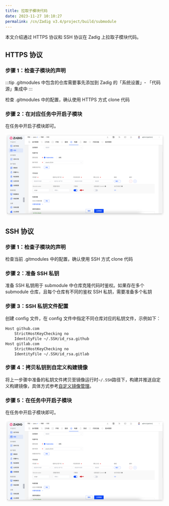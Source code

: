```yaml
---
title: 拉取子模块代码
date: 2023-11-27 10:10:27
permalink: /cn/Zadig v3.4/project/build/submodule
---
```


本文介绍通过 HTTPS 协议和 SSH 协议在 Zadig 上拉取子模块代码。

## HTTPS 协议

### 步骤 1：检查子模块的声明

:::tip
.gitmodules 中包含的仓库需要事先添加到 Zadig 的「系统设置」- 「代码源」集成中
:::

检查 .gitmodules 中的配置，确认使用 HTTPS 方式 clone 代码

### 步骤 2：在对应任务中开启子模块

在任务中开启子模块即可。

![开启子模块](../../../_images/enable_submodule.png)

## SSH 协议

### 步骤 1：检查子模块的声明

检查当前 .gitmodules 中的配置，确认使用 SSH 方式 clone 代码

### 步骤 2：准备 SSH 私钥

准备 SSH 私钥用于 submodule 中仓库克隆代码时鉴权。如果存在多个 submodule 仓库，且每个仓库有不同的鉴权 SSH 私钥，需要准备多个私钥

### 步骤 3：SSH 私钥文件配置

创建 config 文件，在 config 文件中指定不同仓库对应的私钥文件，示例如下：

```
Host github.com
    StrictHostKeyChecking no
    IdentityFile ~/.SSH/id_rsa.github
Host gitlab.com
    StrictHostKeyChecking no
    IdentityFile ~/.SSH/id_rsa.gitlab
```

### 步骤 4：拷贝私钥到自定义构建镜像

将上一步骤中准备的私钥文件拷贝至镜像运行时`~/.SSH`路径下，构建并推送自定义构建镜像，具体方式参考[自定义镜像管理](/cn/Zadig%20v3.4/settings/custom-image/)。

### 步骤 5：在任务中开启子模块

在任务中开启子模块即可。

![开启子模块](../../../_images/enable_submodule.png)